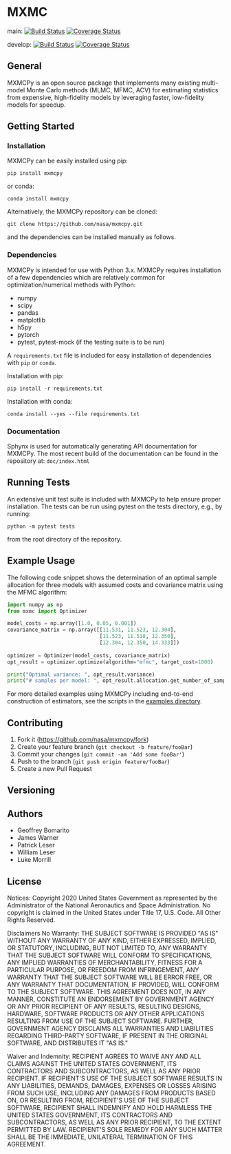 # MXMC
main: [![Build Status](https://travis-ci.com/nasa/MXMCPy.svg?branch=main)](https://travis-ci.com/nasa/MXMCPy) [![Coverage Status](https://coveralls.io/repos/github/nasa/MXMCPy/badge.svg?branch=main)](https://coveralls.io/github/nasa/MXMCPy?branch=main)

develop: [![Build Status](https://travis-ci.com/nasa/MXMCPy.svg?branch=develop)](https://travis-ci.com/nasa/MXMCPy) [![Coverage Status](https://coveralls.io/repos/github/nasa/MXMCPy/badge.svg?branch=develop)](https://coveralls.io/github/nasa/MXMCPy?branch=develop) 

## General
MXMCPy is an open source package that implements many existing multi-model 
Monte Carlo methods (MLMC, MFMC, ACV) for estimating statistics from expensive,
high-fidelity models by leveraging faster, low-fidelity models for speedup.

## Getting Started

### Installation

MXMCPy can be easily installed using pip:
```shell
pip install mxmcpy
```
or conda:
```shell
conda install mxmcpy
```

Alternatively, the MXMCPy repository can be cloned:
```shell
git clone https://github.com/nasa/mxmcpy.git
```
and the dependencies can be installed manually as follows. 

### Dependencies
MXMCPy is intended for use with Python 3.x.  MXMCPy requires installation of a 
few dependencies which are relatively common for optimization/numerical methods
with Python:
  - numpy
  - scipy
  - pandas
  - matplotlib
  - h5py
  - pytorch
  - pytest, pytest-mock (if the testing suite is to be run)
  
A `requirements.txt` file is included for easy installation of dependencies with 
`pip` or `conda`.

Installation with pip:
```shell
pip install -r requirements.txt
```

Installation with conda:
```shell
conda install --yes --file requirements.txt
```

### Documentation
Sphynx is used for automatically generating API documentation for MXMCPy. The 
most recent build of the documentation can be found in the repository at: 
`doc/index.html`

## Running Tests
An extensive unit test suite is included with MXMCPy to help ensure proper 
installation. The tests can be run using pytest on the tests directory, e.g., 
by running:
```shell
python -m pytest tests 
```
from the root directory of the repository.

## Example Usage

The following code snippet shows the determination of an optimal sample
allocation for three models with assumed costs and covariance matrix using
the MFMC algorithm:

```python
import numpy as np
from mxmc import Optimizer

model_costs = np.array([1.0, 0.05, 0.001])
covariance_matrix = np.array([[11.531, 11.523, 12.304],
                              [11.523, 11.518, 12.350],
                              [12.304, 12.350, 14.333]])
                             
optimizer = Optimizer(model_costs, covariance_matrix)
opt_result = optimizer.optimize(algorithm="mfmc", target_cost=1000)

print("Optimal variance: ", opt_result.variance)
print("# samples per model: ", opt_result.allocation.get_number_of_samples_per_model())
```

For more detailed examples using MXMCPy including end-to-end construction of
estimators, see the scripts in the [examples directory](examples/). 

## Contributing
1. Fork it (<https://github.com/nasa/mxmcpy/fork>)
2. Create your feature branch (`git checkout -b feature/fooBar`)
3. Commit your changes (`git commit -am 'Add some fooBar'`)
4. Push to the branch (`git push origin feature/fooBar`)
5. Create a new Pull Request

## Versioning


## Authors
  * Geoffrey Bomarito
  * James Warner
  * Patrick Leser
  * William Leser
  * Luke Morrill
  
## License 

Notices:
Copyright 2020 United States Government as represented by the Administrator of 
the National Aeronautics and Space Administration. No copyright is claimed in 
the United States under Title 17, U.S. Code. All Other Rights Reserved.
 
Disclaimers
No Warranty: THE SUBJECT SOFTWARE IS PROVIDED "AS IS" WITHOUT ANY WARRANTY OF 
ANY KIND, EITHER EXPRESSED, IMPLIED, OR STATUTORY, INCLUDING, BUT NOT LIMITED 
TO, ANY WARRANTY THAT THE SUBJECT SOFTWARE WILL CONFORM TO SPECIFICATIONS, ANY 
IMPLIED WARRANTIES OF MERCHANTABILITY, FITNESS FOR A PARTICULAR PURPOSE, OR 
FREEDOM FROM INFRINGEMENT, ANY WARRANTY THAT THE SUBJECT SOFTWARE WILL BE ERROR 
FREE, OR ANY WARRANTY THAT DOCUMENTATION, IF PROVIDED, WILL CONFORM TO THE 
SUBJECT SOFTWARE. THIS AGREEMENT DOES NOT, IN ANY MANNER, CONSTITUTE AN 
ENDORSEMENT BY GOVERNMENT AGENCY OR ANY PRIOR RECIPIENT OF ANY RESULTS, 
RESULTING DESIGNS, HARDWARE, SOFTWARE PRODUCTS OR ANY OTHER APPLICATIONS 
RESULTING FROM USE OF THE SUBJECT SOFTWARE.  FURTHER, GOVERNMENT AGENCY 
DISCLAIMS ALL WARRANTIES AND LIABILITIES REGARDING THIRD-PARTY SOFTWARE, 
IF PRESENT IN THE ORIGINAL SOFTWARE, AND DISTRIBUTES IT "AS IS." 
 
Waiver and Indemnity:  RECIPIENT AGREES TO WAIVE ANY AND ALL CLAIMS AGAINST THE 
UNITED STATES GOVERNMENT, ITS CONTRACTORS AND SUBCONTRACTORS, AS WELL AS ANY 
PRIOR RECIPIENT.  IF RECIPIENT'S USE OF THE SUBJECT SOFTWARE RESULTS IN ANY 
LIABILITIES, DEMANDS, DAMAGES, EXPENSES OR LOSSES ARISING FROM SUCH USE, 
INCLUDING ANY DAMAGES FROM PRODUCTS BASED ON, OR RESULTING FROM, RECIPIENT'S 
USE OF THE SUBJECT SOFTWARE, RECIPIENT SHALL INDEMNIFY AND HOLD HARMLESS THE 
UNITED STATES GOVERNMENT, ITS CONTRACTORS AND SUBCONTRACTORS, AS WELL AS ANY 
PRIOR RECIPIENT, TO THE EXTENT PERMITTED BY LAW.  RECIPIENT'S SOLE REMEDY FOR 
ANY SUCH MATTER SHALL BE THE IMMEDIATE, UNILATERAL TERMINATION OF THIS 
AGREEMENT.


